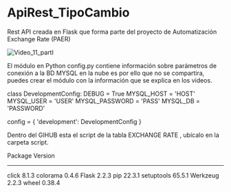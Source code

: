 # ApiRest_TipoCambio
Rest API creada en Flask que forma parte del proyecto de Automatización Exchange Rate (PAER)

![Video_11_partI](https://user-images.githubusercontent.com/7143758/224461481-e70f5685-368a-45dd-9088-2e25f3d37d75.png)


El módulo en Python config.py contiene información sobre parámetros de conexión a la BD MYSQL en la nube es por ello que no se compartira, puedes crear el módulo con la información que se explica en los videos.

class DevelopmentConfig:
    DEBUG = True
    MYSQL_HOST = 'HOST'
    MYSQL_USER = 'USER'
    MYSQL_PASSWORD = 'PASS'
    MYSQL_DB = 'PASSWORD'


config = {
    'development': DevelopmentConfig
}

Dentro del GIHUB esta el script de la tabla EXCHANGE RATE , ubícalo en la carpeta script.

Package       Version
------------- -------
click         8.1.3
colorama      0.4.6
Flask         2.2.3
pip           22.3.1
setuptools    65.5.1
Werkzeug      2.2.3
wheel         0.38.4


